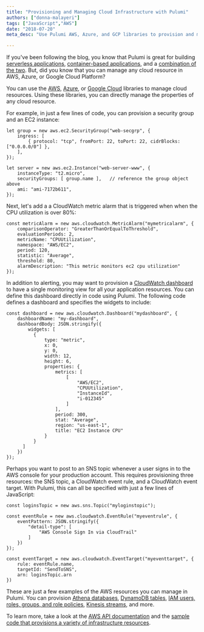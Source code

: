```yaml
---
title: "Provisioning and Managing Cloud Infrastructure with Pulumi"
authors: ["donna-malayeri"]
tags: ["JavaScript","AWS"]
date: "2018-07-20"
meta_desc: "Use Pulumi AWS, Azure, and GCP libraries to provision and manage infrastructure. Configure alerting & monitoring directly in code using Pulumi."

---
```


If you've been following the blog, you know that Pulumi is great for
building [serverless applications](code-deploy-and-manage-a-serverless-rest-api-on-aws-with-pulumi),
[container-based applications](deploying-production-ready-containers-with-pulumi),
and a [combination of the two](build-a-video-thumbnailer-with-pulumi-using-lambdas-containers-and-infrastructure-on-aws).
But, did you know that you can manage any cloud resource in AWS, Azure, or Google Cloud Platform?
<!--more-->

You can use the
[AWS](/registry/packages/aws/api-docs),
[Azure](/registry/packages/azure/api-docs),
or [Google Cloud](/registry/packages/gcp/api-docs)
libraries to manage cloud resources. Using these libraries, you can
directly manage the properties of any cloud resource.

For example, in just a few lines of code, you can provision a security
group and an EC2 instance:

    let group = new aws.ec2.SecurityGroup("web-secgrp", {
        ingress: [
            { protocol: "tcp", fromPort: 22, toPort: 22, cidrBlocks: ["0.0.0.0/0"] },
        ],
    });

    let server = new aws.ec2.Instance("web-server-www", {
        instanceType: "t2.micro",
        securityGroups: [ group.name ],   // reference the group object above
        ami: "ami-7172b611",
    });

Next, let's add a a CloudWatch metric alarm that is triggered when when
the CPU utilization is over 80%:

    const metricAlarm = new aws.cloudwatch.MetricAlarm("mymetricalarm", {
        comparisonOperator: "GreaterThanOrEqualToThreshold",
        evaluationPeriods: 2,
        metricName: "CPUUtilization",
        namespace: "AWS/EC2",
        period: 120,
        statistic: "Average",
        threshold: 80,
        alarmDescription: "This metric monitors ec2 cpu utilization"
    });

In addition to alerting, you may want to provision a [CloudWatch dashboard](https://docs.aws.amazon.com/AmazonCloudWatch/latest/monitoring/CloudWatch_Dashboards.html)
to have a single monitoring view for all your application resources. You
can define this dashboard directly in code using Pulumi. The following
code defines a dashboard and specifies the widgets to include:

    const dashboard = new aws.cloudwatch.Dashboard("mydashboard", {
        dashboardName: "my-dashboard",
        dashboardBody: JSON.stringify({
            widgets: [
              {
                  type: "metric",
                  x: 0,
                  y: 0,
                  width: 12,
                  height: 6,
                  properties: {
                      metrics: [
                          [
                              "AWS/EC2",
                              "CPUUtilization",
                              "InstanceId",
                              "i-012345"
                          ]
                      ],
                      period: 300,
                      stat: "Average",
                      region: "us-east-1",
                      title: "EC2 Instance CPU"
                  }
              }
          ]
        })
    });

Perhaps you want to post to an SNS topic whenever a user signs in to the
AWS console for your production account. This requires provisioning
three resources: the SNS topic, a CloudWatch event rule, and a
CloudWatch event target. With Pulumi, this can all be specified with
just a few lines of JavaScript:

    const loginsTopic = new aws.sns.Topic("myloginstopic");

    const eventRule = new aws.cloudwatch.EventRule("myeventrule", {
        eventPattern: JSON.stringify({
            "detail-type": [
                "AWS Console Sign In via CloudTrail"
            ]
        })
    });

    const eventTarget = new aws.cloudwatch.EventTarget("myeventtarget", {
        rule: eventRule.name,
        targetId: "SendToSNS",
        arn: loginsTopic.arn
    })

These are just a few examples of the AWS resources you can manage in
Pulumi. You can provision
[Athena databases](/registry/packages/aws/api-docs/athena),
[DynamoDB tables](/registry/packages/aws/api-docs/dynamodb),
[IAM users, roles, groups, and role policies](/registry/packages/aws/api-docs/iam),
[Kinesis streams](/registry/packages/aws/api-docs/kinesis), and more.

To learn more, take a look at the
[AWS API documentation](/registry/packages/aws/api-docs)
and the [sample code that provisions a variety of infrastructure resources](https://github.com/pulumi/examples/blob/master/aws-ts-resources/index.ts).
